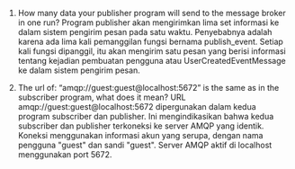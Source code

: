 1. How many data your publisher program will send to the message broker in one run?
   Program publisher akan mengirimkan lima set informasi ke dalam sistem pengirim pesan pada satu waktu.
   Penyebabnya adalah karena ada lima kali pemanggilan fungsi bernama publish_event. Setiap kali fungsi dipanggil, itu akan mengirim satu pesan yang berisi informasi tentang kejadian pembuatan pengguna atau UserCreatedEventMessage ke dalam sistem pengirim pesan.

3. The url of: “amqp://guest:guest@localhost:5672” is the same as in the subscriber program, what does it mean?
   URL amqp://guest:guest@localhost:5672 dipergunakan dalam kedua program subscriber dan publisher. Ini mengindikasikan bahwa kedua subscriber dan publisher terkoneksi ke server AMQP yang identik.
   Koneksi menggunakan informasi akun yang serupa, dengan nama pengguna "guest" dan sandi "guest". Server AMQP aktif di localhost menggunakan port 5672.